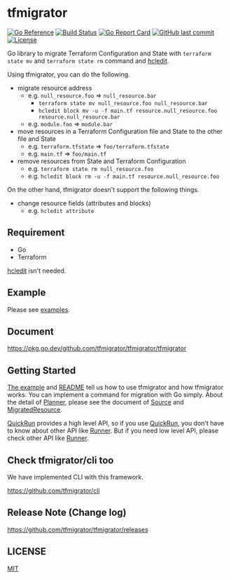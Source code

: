 # tfmigrator

[![Go Reference](https://pkg.go.dev/badge/github.com/tfmigrator/tfmigrator.svg)](https://pkg.go.dev/github.com/tfmigrator/tfmigrator)
[![Build Status](https://github.com/tfmigrator/tfmigrator/workflows/test/badge.svg)](https://github.com/tfmigrator/tfmigrator/actions)
[![Go Report Card](https://goreportcard.com/badge/github.com/tfmigrator/tfmigrator)](https://goreportcard.com/report/github.com/tfmigrator/tfmigrator)
[![GitHub last commit](https://img.shields.io/github/last-commit/tfmigrator/tfmigrator.svg)](https://github.com/tfmigrator/tfmigrator)
[![License](http://img.shields.io/badge/license-mit-blue.svg?style=flat-square)](https://raw.githubusercontent.com/tfmigrator/tfmigrator/main/LICENSE)

Go library to migrate Terraform Configuration and State with `terraform state mv` and `terraform state rm` command and [hcledit](https://github.com/minamijoyo/hcledit).

Using tfmigrator, you can do the following.

* migrate resource address
  * e.g. `null_resource.foo` => `null_resource.bar`
    * `terraform state mv null_resource.foo null_resource.bar`
    * `hcledit block mv -u -f main.tf resource.null_resource.foo resource.null_resource.bar`
  * e.g. `module.foo` => `module.bar`
* move resources in a Terraform Configuration file and State to the other file and State
  * e.g. `terraform.tfstate` => `foo/terraform.tfstate`
  * e.g. `main.tf` => `foo/main.tf`
* remove resources from State and Terraform Configuration
  * e.g. `terraform state rm null_resource.foo`
  * e.g. `hcledit block rm -u -f main.tf resource.null_resource.foo`

On the other hand, tfmigrator doesn't support the following things.

* change resource fields (attributes and blocks)
  * e.g. `hcledit attribute`

## Requirement

* Go
* Terraform

[hcledit](https://github.com/minamijoyo/hcledit) isn't needed.

## Example

Please see [examples](examples).

## Document

https://pkg.go.dev/github.com/tfmigrator/tfmigrator/tfmigrator

## Getting Started

[The example](https://github.com/tfmigrator/tfmigrator/blob/main/examples/example1/main.go) and [README](https://github.com/tfmigrator/tfmigrator/tree/main/examples/example1) tell us how to use tfmigrator and how tfmigrator works.
You can implement a command for migration with Go simply.
About the detail of [Planner](https://pkg.go.dev/github.com/tfmigrator/tfmigrator/tfmigrator#Planner), please see the document of [Source](https://pkg.go.dev/github.com/tfmigrator/tfmigrator/tfmigrator#Source) and [MigratedResource](https://pkg.go.dev/github.com/tfmigrator/tfmigrator/tfmigrator#MigratedResource).

[QuickRun](https://pkg.go.dev/github.com/tfmigrator/tfmigrator/tfmigrator#QuickRun) provides a high level API,
so if you use [QuickRun](https://pkg.go.dev/github.com/tfmigrator/tfmigrator/tfmigrator#QuickRun), you don't have to know about other API like [Runner](https://pkg.go.dev/github.com/tfmigrator/tfmigrator/tfmigrator#Runner).
But if you need low level API, please check other API like [Runner](https://pkg.go.dev/github.com/tfmigrator/tfmigrator/tfmigrator#Runner).

## Check tfmigrator/cli too

We have implemented CLI with this framework.

https://github.com/tfmigrator/cli

## Release Note (Change log)

https://github.com/tfmigrator/tfmigrator/releases

## LICENSE

[MIT](LICENSE)
